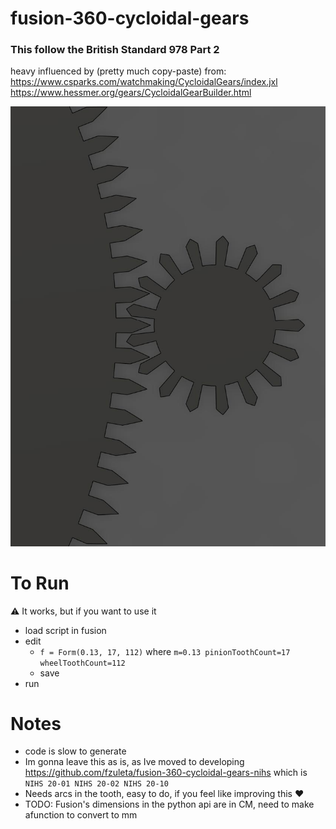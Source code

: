 # fusion-360-cycloidal-gears

### This follow the British Standard 978 Part 2

heavy influenced by (pretty much copy-paste) from:
https://www.csparks.com/watchmaking/CycloidalGears/index.jxl
https://www.hessmer.org/gears/CycloidalGearBuilder.html


![Wheel](./resources/img-0.jpg)

# To Run
⚠️ It works, but if you want to use it
- load script in fusion
- edit
    - `f = Form(0.13, 17, 112)` where `m=0.13 pinionToothCount=17 wheelToothCount=112`
    - save
- run

# Notes
- code is slow to generate
- Im gonna leave this as is, as Ive moved to developing https://github.com/fzuleta/fusion-360-cycloidal-gears-nihs which is `NIHS 20-01 NIHS 20-02 NIHS 20-10`
- Needs arcs in the tooth, easy to do, if you feel like improving this ❤️
- TODO: Fusion's dimensions in the python api are in CM, need to make afunction to convert to mm
